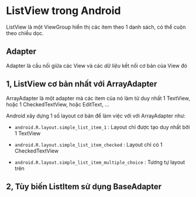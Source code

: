 # ListView trong Android

ListView là một ViewGroup hiển thị các item theo 1 danh sách, có thể cuộn theo chiều dọc.

## Adapter

Adapter là cầu nối giữa các View và các *dữ liệu* kết nối cơ bản của View đó

## 1, ListView cơ bản nhất với ArrayAdapter

ArrayAdapter là một adapter mà các item của nó làm từ duy nhất 1 TextView, hoặc 1 CheckedTextView, hoặc EditText, ...

Android xây dựng 1 số layout cơ bản để làm việc với với ArrayAdapter như:

- `android.R.layout.simple_list_item_1` : Layout chỉ được tạo duy nhất bởi 1 TextView

- `android.R.layout.simple_list_item_checked` : Layout chỉ có 1 CheckedTextView

- `android.R.layout.simple_list_item_multiple_choice` : Tương tự layout trên

## 2, Tùy biến ListItem sử dụng BaseAdapter

